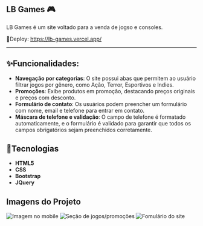 ## LB Games 🎮
LB Games é um site voltado para a venda de jogso e consoles.

🔗Deploy: https://lb-games.vercel.app/

<hr>

## ✨Funcionalidades:

- **Navegação por categorias**: O site possui abas que permitem ao usuário filtrar jogos por gênero, como Ação, Terror, Esportivos e Indies.
- **Promoções**: Exibe produtos em promoção, destacando preços originais e preços com desconto.
- **Formulário de contato**: Os usuários podem preencher um formulário com nome, email e telefone para entrar em contato.
- **Máscara de telefone e validação**: O campo de telefone é formatado automaticamente, e o formulário é validado para garantir que todos os campos obrigatórios sejam preenchidos corretamente.

## 🚀Tecnologias 

- **HTML5**
- **CSS**
- **Bootstrap**
- **JQuery**

## Imagens do Projeto
![Imagem no mobile](https://github.com/user-attachments/assets/cfe7eb91-ed72-4aca-9ac4-5bcf59ad9644)
![Seção de jogos/promoções](https://github.com/user-attachments/assets/f0aafe85-0773-4077-a25e-6f3e8dc9be99)
![Fomulário do site](https://github.com/user-attachments/assets/c8c21119-79f1-4695-98c0-d55739091185)
